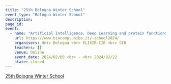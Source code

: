 ```yaml
---
title: "25th Bologna Winter School"
event_type: "Bologna Winter School"
description: 
page_id: 
event:
  - name: "Artificial Intelligence, Deep Learning and protein functional annotation: the state-of-the-art"
    url: https://www.biocomp.unibo.it/~school2024/
    organisers: Univ Bologna <br> ELIXIR-IIB <br> SIB 
    teachers: []
    venue: Online
    event_date: 2024/02/08 <br> - <br> 2024/02/22
    state: closed
---
```


[25th Bologna Winter School](https://www.biocomp.unibo.it/~school2024/)


<br>
